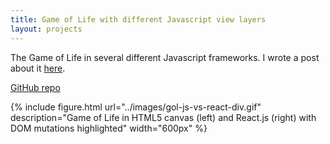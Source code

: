 ```yaml
---
title: Game of Life with different Javascript view layers
layout: projects
---
```


The Game of Life in several different Javascript frameworks.
I wrote a post about it [here](/2014/05/17/gol-react.html).

[GitHub repo](https://github.com/paul-jean/life)

{% include figure.html url="../images/gol-js-vs-react-div.gif" description="Game of Life in HTML5 canvas (left) and React.js (right) with DOM mutations highlighted" width="600px" %}
